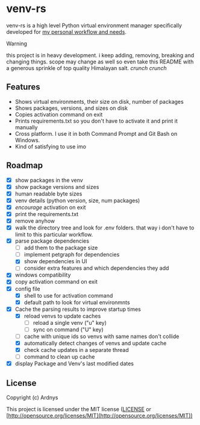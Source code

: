 # venv-rs

venv-rs is a high level Python virtual environment manager specifically developed for [my personal workflow and needs](https://ardnys.github.io/projects/venv-manager/).

> [!WARNING]
> this project is in heavy development. i keep adding, removing, breaking and changing things.
> scope may change as well so even take this README with a generous sprinkle of top quality Himalayan salt. _crunch crunch_

## Features

- Shows virtual environments, their size on disk, number of packages
- Shows packages, versions, and sizes on disk
- Copies activation command on exit
- Prints requirements.txt so you don't have to activate it and print it manually
- Cross platform. I use it in both Command Prompt and Git Bash on Windows.
- Kind of satisfying to use imo

## Roadmap

- [x] show packages in the venv
- [x] show package versions and sizes
- [x] human readable byte sizes
- [x] venv details (python version, size, num packages)
- [x] _encourage_ activation on exit
- [x] print the requirements.txt
- [x] remove anyhow
- [x] walk the directory tree and look for .env folders. that way i don't have to limit to this particular workflow.
- [x] parse package dependencies
  - [ ] add them to the package size
  - [ ] implement petgraph for dependencies
  - [x] show dependencies in UI
  - [ ] consider extra features and which dependencies they add
- [x] windows compatibility
- [x] copy activation command on exit
- [x] config file
  - [x] shell to use for activation command
  - [x] default path to look for virtual environmnts
- [x] Cache the parsing results to improve startup times
  - [x] reload venvs to update caches
    - [ ] reload a single venv ("u" key)
    - [ ] sync on command ("U" key)
  - [ ] cache with unique ids so venvs with same names don't collide
  - [x] automatically detect changes of venvs and update cache
  - [x] check cache updates in a separate thread
  - [ ] command to clean up cache
- [x] display Package and Venv's last modified dates

## License

Copyright (c) Ardnys

This project is licensed under the MIT license ([LICENSE][LICENSE] or [http://opensource.org/licenses/MIT](http://opensource.org/licenses/MIT))

[Ratatui]: https://ratatui.rs
[LICENSE]: ./LICENSE
